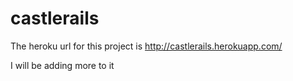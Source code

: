 castlerails
===========

The heroku url for this project is http://castlerails.herokuapp.com/

I will be adding more to it

